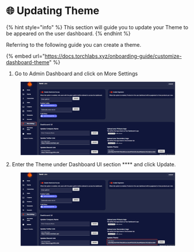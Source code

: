 # 🌐 Updating Theme

{% hint style="info" %}
This section will guide you to update your Theme to be appeared on the user dashboard.
{% endhint %}

Referring to the following guide you can create a theme.

{% embed url="https://docs.torchlabs.xyz/onboarding-guide/customize-dashboard-theme" %}

1. Go to Admin Dashboard and click on More Settings

<figure><img src="../../.gitbook/assets/1 (10).png" alt=""><figcaption></figcaption></figure>

2\. Enter the Theme under Dashboard UI section **** and click Update.

<figure><img src="../../.gitbook/assets/8 (3).png" alt=""><figcaption></figcaption></figure>
